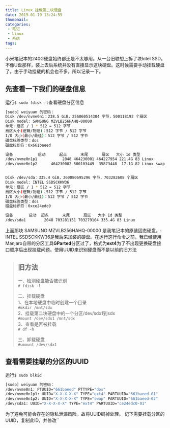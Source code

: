 ```yaml
---
title: Linux 挂载第二块硬盘
date: 2019-01-19 13:24:55
thumbnail:
categories:
 - 笔记
 - Linux
 - 系统
tags:
---
```

小米笔记本的240G硬盘始终都还是不太够用。从一台旧联想上拆了块Intel SSD。不像U盘那样，装上去后系统并没有直接显示这块硬盘。这时候需要手动挂载硬盘了。由于手动挂载的机会也不多。所以记录一下。  
## 先查看一下我们的硬盘信息  
运行`$ sudo fdisk -l`查看硬盘分区信息   
```bash
[sudo] weiyuan 的密码：
Disk /dev/nvme0n1：238.5 GiB，256060514304 字节，500118192 个扇区
Disk model: SAMSUNG MZVLB256HAHQ-00000              
单元：扇区 / 1 * 512 = 512 字节
扇区大小(逻辑/物理)：512 字节 / 512 字节
I/O 大小(最小/最佳)：512 字节 / 512 字节
磁盘标签类型：dos
磁盘标识符：0x661baeed

设备           启动      起点      末尾      扇区   大小 Id 类型
/dev/nvme0n1p1           2048 464230001 464227954 221.4G 83 Linux
/dev/nvme0n1p2      464230002 500103449  35873448  17.1G 82 Linux swap / Solaris


Disk /dev/sda：335.4 GiB，360080695296 字节，703282608 个扇区
Disk model: INTEL SSDSCKKW36
单元：扇区 / 1 * 512 = 512 字节
扇区大小(逻辑/物理)：512 字节 / 512 字节
I/O 大小(最小/最佳)：512 字节 / 512 字节
磁盘标签类型：dos
磁盘标识符：0xce24edc0

设备       启动  起点      末尾      扇区   大小 Id 类型
/dev/sda1        2048 703281151 703279104 335.4G 83 Linux

```
上面那块 SAMSUNG MZVLB256HAHQ-00000    是我笔记本的原装固态硬盘。: INTEL SSDSCKKW36是我后来加装的硬盘。在运行这行命令之前，我已经使用Manjaro自带的分区工具**GParted**分区过了，格式为**ext4**为了不出现更换硬盘接口顺序后出现挂载问题。使用UUID来识别硬盘而不是以前的旧方法
> ## 旧方法  
>一、检测硬盘能否被识别  
>`# fdisk -l`
>
>二、挂载硬盘  
>1、在本地硬盘中临时创建一个目录  
>`#mkdir /mnt/sdx`  
>2、挂载第二块硬盘中的一个分区/dev/sdx1到sdx  
>`#mount /dev/sdx1 /mnt/sdx`  
>3、查看是否被挂载  
>`# df -h`
>
>三、卸载硬盘  
>`#umount /dev/sdx1`
## 查看需要挂载的分区的UUID
运行`$ sudo blkid`
```bash
[sudo] weiyuan 的密码：
/dev/nvme0n1: PTUUID="661baeed" PTTYPE="dos"
/dev/nvme0n1p1: UUID="X-X-X-X-X" TYPE="ext4" PARTUUID="661baeed-01"
/dev/nvme0n1p2: UUID="X-X-X-X-X" TYPE="swap" PARTUUID="661baeed-02"
/dev/sda1: UUID="X-X-X-X-X" TYPE="ext4" PARTUUID="ce24edc0-01"
```
为了避免可能会存在的隐私泄漏风险。故将UUID码掉处理。
记下需要挂载分区的UUID，复制此ID，并修改``